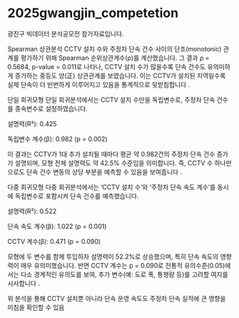 # 2025gwangjin_competetion

광진구 빅데이터 분석공모전 참가자료입니다. 

Spearman 상관분석
CCTV 설치 수와 주정차 단속 건수 사이의 단조(monotonic) 관계를 평가하기 위해 Spearman 순위상관계수(ρ)를 계산했습니다. 그 결과 ρ = 0.5684, p-value = 0.011로 나타나, CCTV 설치 수가 많을수록 단속 건수도 유의미하게 증가하는 중등도 양(正) 상관관계를 보였습니다. 이는 CCTV가 설치된 지역일수록 실제 단속이 더 빈번하게 이루어지고 있음을 통계적으로 뒷받침합니다 
.

단일 회귀모형
단일 회귀분석에서는 CCTV 설치 수만을 독립변수로, 주정차 단속 건수를 종속변수로 설정하였습니다.

설명력(R²): 0.425

독립변수 계수(β): 0.982 (p = 0.002)

이 결과는 CCTV가 1대 추가 설치될 때마다 평균 약 0.982건의 주정차 단속 건수 증가가 설명되며, 모형 전체 설명력도 약 42.5% 수준임을 의미합니다. 즉, CCTV 수 하나만으로도 단속 건수 변동의 상당 부분을 예측할 수 있음을 보여줍니다 
.

다중 회귀모형
다중 회귀분석에서는 ‘CCTV 설치 수’와 ‘주정차 단속 속도 계수’를 동시에 독립변수로 포함시켜 단속 건수를 예측했습니다.

설명력(R²): 0.522

단속 속도 계수(β): 1.022 (p = 0.001)

CCTV 계수(β): 0.471 (p = 0.090)

모형에 두 변수를 함께 투입하자 설명력이 52.2%로 상승했으며, 특히 단속 속도의 영향력이 매우 유의미했습니다. 반면 CCTV 계수는 p = 0.090로 전통적 유의수준(0.05)에서는 다소 경계적인 유의도를 보여, 추가 변수(예: 도로 폭, 통행량 등)를 고려할 여지를 시사합니다 
.

위 분석을 통해 CCTV 설치뿐 아니라 단속 운영 속도도 주정차 단속 실적에 큰 영향을 미침을 확인할 수 있음
